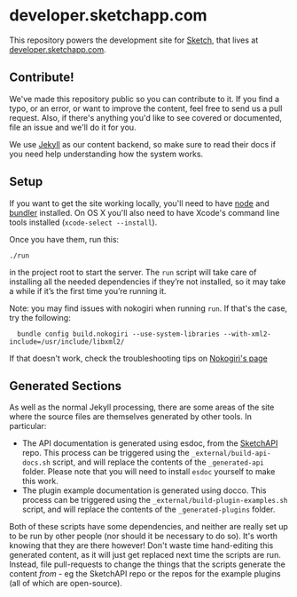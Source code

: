 # developer.sketchapp.com

This repository powers the development site for [Sketch](http://sketchapp.com), that lives at [developer.sketchapp.com](http://developer.sketchapp.com).

## Contribute!

We've made this repository public so you can contribute to it. If you find a typo, or an error, or want to improve the content, feel free to send us a pull request. Also, if there's anything you'd like to see covered or documented, file an issue and we'll do it for you.

We use [Jekyll](http://jekyllrb.com) as our content backend, so make sure to read their docs if you need help understanding how the system works.

## Setup

If you want to get the site working locally, you'll need to have [node](https://nodejs.org/en/) and [bundler](http://bundler.io) installed. On OS X you'll also need to have Xcode's command line tools installed (`xcode-select --install`).

Once you have them, run this:

```
./run
```

in the project root to start the server. The `run` script will take care of installing all the needed dependencies if they’re not installed, so it may take a while if it’s the first time you’re running it.

Note: you may find issues with nokogiri when running `run`. If that's the case, try the following:

```
  bundle config build.nokogiri --use-system-libraries --with-xml2-include=/usr/include/libxml2/
```

If that doesn't work, check the troubleshooting tips on [Nokogiri's page](http://www.nokogiri.org/tutorials/installing_nokogiri.html#mac_os_x)

## Generated Sections

As well as the normal Jekyll processing, there are some areas of the site where the source files are themselves generated by other tools. In particular:

- The API documentation is generated using esdoc, from the [SketchAPI](https://github.com/BohemianCoding/SketchAPI) repo. This process can be triggered using the `_external/build-api-docs.sh` script, and will replace the contents of the `_generated-api` folder. Please note that you will need to install `esdoc` yourself to make this work.
- The plugin example documentation is generated using docco. This process can be triggered using the `_external/build-plugin-examples.sh` script, and will replace the contents of the `_generated-plugins` folder.

Both of these scripts have some dependencies, and neither are really set up to be run by other people (nor should it be necessary to do so). It's worth knowing that they are there however! Don't waste time hand-editing this generated content, as it will just get replaced next time the scripts are run. Instead, file pull-requests to change the things that the scripts generate the content *from* - eg the SketchAPI repo or the repos for the example plugins (all of which are open-source).
